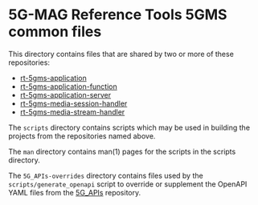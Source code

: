 # 5G-MAG Reference Tools 5GMS common files

This directory contains files that are shared by two or more of these repositories:
- [rt-5gms-application](https://github.com/5G-MAG/rt-5gms-application)
- [rt-5gms-application-function](https://github.com/5G-MAG/rt-5gms-application-function)
- [rt-5gms-application-server](https://github.com/5G-MAG/rt-5gms-application-server)
- [rt-5gms-media-session-handler](https://github.com/5G-MAG/rt-5gms-media-session-handler)
- [rt-5gms-media-stream-handler](https://github.com/5G-MAG/rt-5gms-media-stream-handler)

The `scripts` directory contains scripts which may be used in building the
projects from the repositories named above.

The `man` directory contains man(1) pages for the scripts in the scripts
directory.

The `5G_APIs-overrides` directory contains files used by the `scripts/generate_openapi` script to override or supplement the OpenAPI YAML files from the [5G\_APIs](https://forge.3gpp.org/rep/all/5G_APIs.git) repository.
